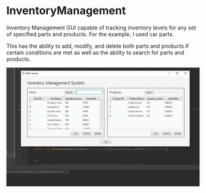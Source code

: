 # InventoryManagement

Inventory Management GUI capable of tracking inventory levels for any set of specified parts and products. For the example, I used car parts.

This has the ability to add, modify, and delete both parts and products if certain conditions are met as well as the ability to search for parts and products.

<img src='/readme_1.gif'>
